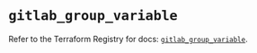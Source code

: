 # `gitlab_group_variable`

Refer to the Terraform Registry for docs: [`gitlab_group_variable`](https://registry.terraform.io/providers/gitlabhq/gitlab/16.8.1/docs/resources/group_variable).
